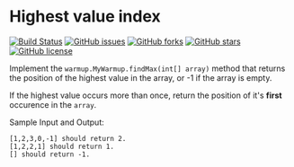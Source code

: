 # Highest value index


[![Build Status](https://travis-ci.org/Akash-Mittal/Highest-value-index.svg?branch=master)](https://travis-ci.org/Akash-Mittal/Highest-value-index)
[![GitHub issues](https://img.shields.io/github/issues/Akash-Mittal/Highest-value-index.svg)](https://github.com/Akash-Mittal/Highest-value-index/issues)
[![GitHub forks](https://img.shields.io/github/forks/Akash-Mittal/Highest-value-index.svg)](https://github.com/Akash-Mittal/Highest-value-index/network)
[![GitHub stars](https://img.shields.io/github/stars/Akash-Mittal/Highest-value-index.svg)](https://github.com/Akash-Mittal/Highest-value-index/stargazers)
[![GitHub license](https://img.shields.io/github/license/Akash-Mittal/Highest-value-index.svg)](https://github.com/Akash-Mittal/Highest-value-index/blob/master/LICENSE)


Implement the `warmup.MyWarmup.findMax(int[] array)` method that returns the position of the highest value in the array, or -1 if the array is empty.

If the highest value occurs more than once, return the position of it's **first** occurence in the `array`.

Sample Input and Output:
```
[1,2,3,0,-1] should return 2.
[1,2,2,1] should return 1.
[] should return -1.
```
